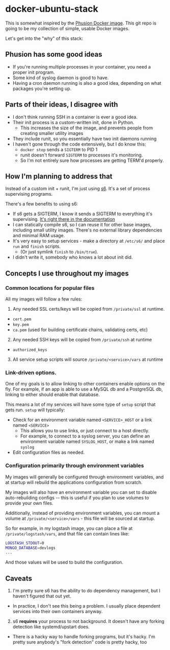 # docker-ubuntu-stack

This is somewhat inspired by the [Phusion Docker image](https://phusion.github.io/baseimage-docker/). This git repo is going to be my collection of simple, usable Docker images.

Let's get into the "why" of this stack:

## Phusion has some good ideas

* If you're running multiple processes in your container, you need a proper init program.
* Some kind of syslog daemon is good to have.
* Having a cron daemon running is also a good idea, depending on what packages you're setting up.

## Parts of their ideas, I disagree with

* I don't think running SSH in a container is ever a good idea.
* Their init process is a custom-written init, done in Python.
  * This increases the size of the image, and prevents people from creating smaller utility images
* They include runit, so you essentially have two init daemons running
* I haven't gone through the code extensively, but I do know this:
  * `docker stop` sends a `SIGTERM` to PID 1
  * runit doesn't forward `SIGTERM` to processes it's monitoring.
  * So I'm not entirely sure how processes are getting TERM'd properly.

## How I'm planning to address that

Instead of a custom init + runit, I'm just using [s6](http://www.skarnet.org/software/s6/index.html). It's a set of process supervising programs.

There's a few benefits to using s6:

* If s6 gets a SIGTERM, I know it sends a SIGTERM to everything it's supervising. [It's right there in the documentation](http://www.skarnet.org/software/s6/s6-svscan.html)
* I can statically compile s6, so I can reuse it for other base images, including small utility images. There's no external library dependencies and minimal RAM usage.
* It's very easy to setup services - make a directory at `/etc/s6/` and place `run` and `finish` scripts.
  * (Or just symlink `finish` to `/bin/true`).
* I didn't write it, somebody who knows a lot about init did.

## Concepts I use throughout my images

### Common locations for popular files

All my images will follow a few rules:

1. Any needed SSL certs/keys will be copied from `/private/ssl` at runtime.
  * `cert.pem`
  * `key.pem`
  * `ca.pem` (used for building certificate chains, validating certs, etc)
2. Any needed SSH keys will be copied from `/private/ssh` at runtime
  * `authorized_keys`
3. All service setup scripts will source `/private/<service>/vars` at runtime

### Link-driven options.

One of my goals is to allow linking to other containers enable options on the fly. For example,
if an app is able to use a MySQL db and a PostgreSQL db, linking to either should enable that
database.

This means a lot of my services will have some type of `setup` script that gets run. `setup`
will typically:

* Check for an environment variable named `<SERVICE>_HOST` or a link named `<SERVICE>`
  * This allows you to use links, or just connect to a host directly.
  * For example, to connect to a syslog server, you can define an environment variable
    named `SYSLOG_HOST`, or make a link named `syslog`
* Edit configuration files as needed.

### Configuration primarily through environment variables

My images will generally be configured through environment variables, and at startup will rebuild
the applications configuration from scratch.

My images will also have an environment variable you can set to disable auto-rebuilding 
configs -- this is useful if you plan to use volumes to provide your own files.

Additionally, instead of providing environment variables, you can mount a volume at
`/private/<service>/vars` - this file will be sourced at startup.

So for example, in my logstash image, you can place a file at `/private/logstash/vars`, and
that file can contain lines like:

```bash
LOGSTASH_STDOUT=0
MONGO_DATABASE=devlogs
...
```

And those values will be used to build the configuration.

## Caveats

1. I'm pretty sure s6 has the ability to do dependency management, but I haven't figured that out yet.
  * In practice, I don't see this being a problem. I usually place dependent services into their own containers anyway.
2. s6 **requires** your process to not background. It doesn't have any forking detection like systemd/upstart does.
  * There is a hacky way to handle forking programs, but it's hacky. I'm pretty sure anybody's "fork detection" code is pretty hacky, too
